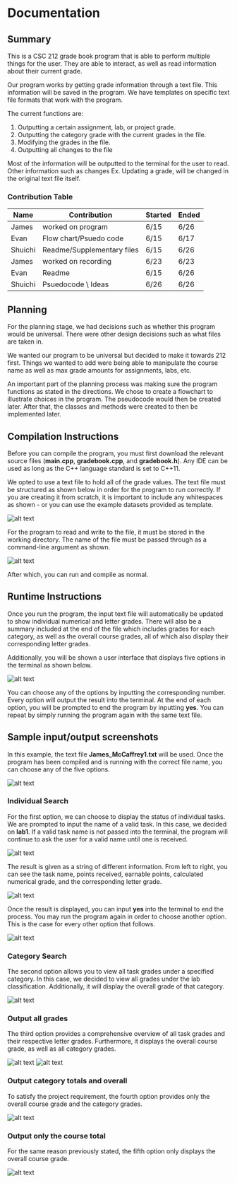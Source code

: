 # Documentation

## Summary

This is a CSC 212 grade book program that is able to perform multiple
things for the user.
They are able to interact, as well as read information about their current grade.

Our program works by getting grade information through a text file.
This information will be saved in the program.
We have templates on specific text file formats that work with the program.

The current functions are:
1. Outputting a certain assignment, lab, or project grade.
2. Outputting the category grade with the current grades in the file.
3. Modifying the grades in the file.
4. Outputting all changes to the file

Most of the information will be outputted to the terminal for
the user to read. Other information such as changes
Ex. Updating a grade,
will be changed in the original text file itself.


### Contribution Table
| Name | Contribution | Started | Ended |
| ---  |     ---      |   ---   |  ---  |
| James |worked on program   |6/15   |6/26   |
| Evan | Flow chart/Psuedo code | 6/15  | 6/17 |
| Shuichi | Readme/Supplementary files | 6/15 | 6/26 |
| James |worked on recording   |6/23   |6/23   |
| Evan | Readme | 6/15 | 6/26 |
| Shuichi | Psuedocode \ Ideas | 6/26 | 6/26 |

## Planning
For the planning stage, we had decisions such as whether this program would be universal. There were other design
decisions such as what files are taken in. 

We wanted our program to be universal but decided to make it towards 212 first.
Things we wanted to add were being able to manipulate the course name as well as max grade amounts 
for assignments, labs, etc.

An important part of the planning process was making sure the program functions as stated in the directions.
We chose to create a flowchart to illustrate choices in the program. The pseudocode would then be created later. 
After that, the classes and methods were created to then be implemented later.


## Compilation Instructions 
Before you can compile the program, you must first download the relevant source files (**main.cpp**, **gradebook.cpp**, and **gradebook.h**). Any IDE can be used as long as the C++ language standard is set to C++11.

We opted to use a text file to hold all of the grade values. The text file must be structured as shown below in order for the program to run correctly. If you are creating it from scratch, it is important to include any whitespaces as shown - or you can use the example datasets provided as template.

![alt text](https://github.com/ShuichiK1/211Project_Group3/blob/main/images/dataset_example.png)

For the program to read and write to the file, it must be stored in the working directory. The name of the file must be passed through as a command-line argument as shown. 

![alt text](https://github.com/ShuichiK1/211Project_Group3/blob/main/images/cla_example.png)

After which, you can run and compile as normal.

## Runtime Instructions
Once you run the program, the input text file will automatically be updated to show individual numerical and letter grades. There will also be a summary included at the end of the file which includes grades for each category, as well as the overall course grades, all of which also display their corresponding letter grades.

Additionally, you will be shown a user interface that displays five options in the terminal as shown below.

![alt text](https://github.com/ShuichiK1/211Project_Group3/blob/main/images/main_ui.png)

You can choose any of the options by inputting the corresponding number. Every option will output the result into the terminal. At the end of each option, you will be prompted to end the program by inputting **yes**. You can repeat by simply running the program again with the same text file.

## Sample input/output screenshots
In this example, the text file **James_McCaffrey1.txt** will be used. Once the program has been compiled and is running with the correct file name, you can choose any of the five options.

![alt text](https://github.com/ShuichiK1/211Project_Group3/blob/main/images/main_ui.png)

### Individual Search
For the first option, we can choose to display the status of individual tasks. We are prompted to input the name of a valid task. In this case, we decided on **lab1**. If a valid task name is not passed into the terminal, the program will continue to ask the user for a valid name until one is received.

![alt text](https://github.com/ShuichiK1/211Project_Group3/blob/main/images/individual_search1.png)

The result is given as a string of different information. From left to right, you can see the task name, points received, earnable points, calculated numerical grade, and the corresponding letter grade.

![alt text](https://github.com/ShuichiK1/211Project_Group3/blob/main/images/individual_search2.png)

Once the result is displayed, you can input **yes** into the terminal to end the process. You may run the program again in order to choose another option. This is the case for every other option that follows.

![alt text](https://github.com/ShuichiK1/211Project_Group3/blob/main/images/individual_search3.png)

### Category Search
The second option allows you to view all task grades under a specified category. In this case, we decided to view all grades under the lab classification. Additionally, it will display the overall grade of that category.

![alt text](https://github.com/ShuichiK1/211Project_Group3/blob/main/images/category_search1.png)

### Output all grades
The third option provides a comprehensive overview of all task grades and their respective letter grades. Furthermore, it displays the overall course grade, as well as all category grades.

![alt text](https://github.com/ShuichiK1/211Project_Group3/blob/main/images/output_all_grades1.png)
![alt text](https://github.com/ShuichiK1/211Project_Group3/blob/main/images/output_all_grades2.png)

### Output category totals and overall
To satisfy the project requirement, the fourth option provides only the overall course grade and the category grades.

![alt text](https://github.com/ShuichiK1/211Project_Group3/blob/main/images/output_tot%26overall1.png)

### Output only the course total
For the same reason previously stated, the fifth option only displays the overall course grade.

![alt text](https://github.com/ShuichiK1/211Project_Group3/blob/main/images/only_total1.png)
